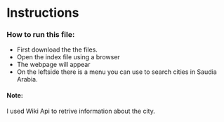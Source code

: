# Instructions
### How to run this file:
* First download the the files.
* Open the index file using a browser
* The webpage will appear
* On the leftside there is a menu you can use to search cities in Saudia Arabia.
#### Note:
I used Wiki Api to retrive information about the city.